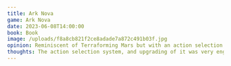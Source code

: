 ```yaml
---
title: Ark Nova
game: Ark Nova
date: 2023-06-08T14:00:00
book: Book
image: /uploads/f8a8cb821f2ce8adade7a872c491b03f.jpg
opinion: Reminiscent of Terraforming Mars but with an action selection system and Zoo theme. Captures its theme well and has some very interesting systems. The deck of cards is felt too large at 250 leading to a lot of randomness, and dragged a little towards the end. Will see how it fairs with a second play.
thoughts: The action selection system, and upgrading of it was very engaging. The end game condition where two your tracks cross is intriguing but leads to weird negative scoring. 
--- 
```

